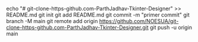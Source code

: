echo "# git-clone-https-github.com-ParthJadhav-Tkinter-Designer" >> README.md 
git init 
git add README.md 
git commit -m "primer commit" 
git branch -M main 
git remote add origin https://github.com/NOESUA/git-clone-https-github.com-ParthJadhav-Tkinter-Designer.git
 git push -u origin main

